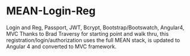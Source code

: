# MEAN-Login-Reg
Login and Reg, Passport, JWT, Bcrypt, Bootstrap/Bootswatch, Angular4, MVC
Thanks to Brad Traversy for starting point and walk thru, this registration/login/authorization uses the full MEAN stack, is updated to Angular 4 and converted to MVC framework.
